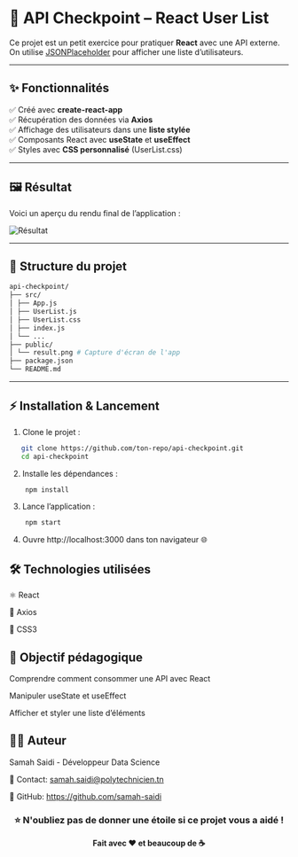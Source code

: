# 🚀 API Checkpoint – React User List

Ce projet est un petit exercice pour pratiquer **React** avec une API externe.  
On utilise [JSONPlaceholder](https://jsonplaceholder.typicode.com/users) pour afficher une liste d’utilisateurs.  

---

## ✨ Fonctionnalités
✅ Créé avec **create-react-app**  
✅ Récupération des données via **Axios**  
✅ Affichage des utilisateurs dans une **liste stylée**  
✅ Composants React avec **useState** et **useEffect**  
✅ Styles avec **CSS personnalisé** (UserList.css)  

---

## 🖼️ Résultat

Voici un aperçu du rendu final de l’application :  

![Résultat](result.png)

---

## 📂 Structure du projet

```bash
api-checkpoint/
├── src/
│ ├── App.js
│ ├── UserList.js
│ ├── UserList.css
│ ├── index.js
│ └── ...
├── public/
│ └── result.png # Capture d'écran de l'app
├── package.json
└── README.md
```


---

## ⚡ Installation & Lancement

1. Clone le projet :
```bash
   git clone https://github.com/ton-repo/api-checkpoint.git
   cd api-checkpoint
```
2. Installe les dépendances :
```bash 
    npm install
```
3. Lance l’application :
```bash 
    npm start
```

4. Ouvre http://localhost:3000 dans ton navigateur 🌐

## 🛠️ Technologies utilisées

⚛️ React

📡 Axios

🎨 CSS3

## 🎯 Objectif pédagogique

Comprendre comment consommer une API avec React

Manipuler useState et useEffect

Afficher et styler une liste d’éléments

## 👩‍💻 Auteur

Samah Saidi - Développeur Data Science

📧 Contact: samah.saidi@polytechnicien.tn

🔗 GitHub: https://github.com/samah-saidi



<div align="center">

### ⭐ N'oubliez pas de donner une étoile si ce projet vous a aidé !

**Fait avec ❤️ et beaucoup de ☕**

</div>